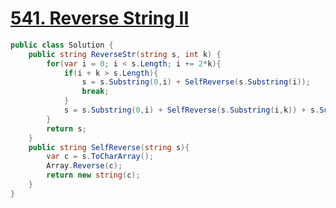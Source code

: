 # [541. Reverse String II](https://leetcode.com/problems/reverse-string-ii/description/)

```csharp
public class Solution {
    public string ReverseStr(string s, int k) {
        for(var i = 0; i < s.Length; i += 2*k){
            if(i + k > s.Length){
                s = s.Substring(0,i) + SelfReverse(s.Substring(i));
                break;
            }
            s = s.Substring(0,i) + SelfReverse(s.Substring(i,k)) + s.Substring(i+k);
        }
        return s;
    }
    public string SelfReverse(string s){
        var c = s.ToCharArray();
        Array.Reverse(c);
        return new string(c);
    }
}
```
